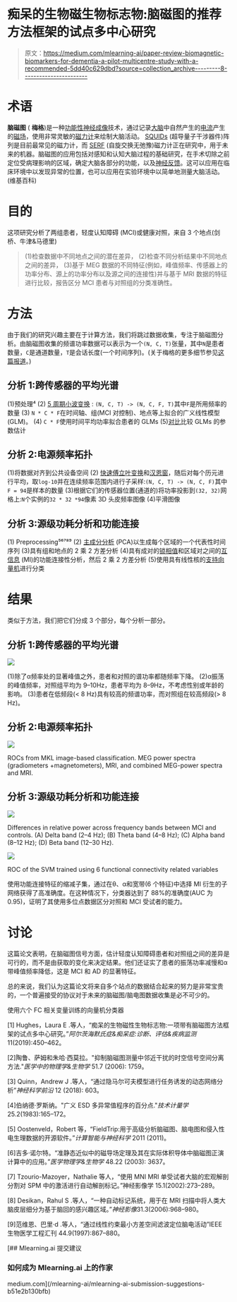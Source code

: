 # 痴呆的生物磁生物标志物:脑磁图的推荐方法框架的试点多中心研究

> 原文：<https://medium.com/mlearning-ai/paper-review-biomagnetic-biomarkers-for-dementia-a-pilot-multicentre-study-with-a-recommended-5dd40c629dbd?source=collection_archive---------8----------------------->

# 术语

**脑磁图** ( **梅格**)是一种[功能性神经成像](https://en.wikipedia.org/wiki/Functional_neuroimaging)技术，通过记录[大脑](https://en.wikipedia.org/wiki/Human_brain)中自然产生的[电流](https://en.wikipedia.org/wiki/Electric_current)产生的[磁场](https://en.wikipedia.org/wiki/Magnetic_field)，使用非常灵敏的[磁力计](https://en.wikipedia.org/wiki/Magnetometer)来绘制大脑活动。 [SQUIDs](https://en.wikipedia.org/wiki/SQUID) (超导量子干涉器件)阵列是目前最常见的磁力计，而 [SERF](https://en.wikipedia.org/wiki/SERF) (自旋交换无弛豫)磁力计正在研究中，用于未来的机器。脑磁图的应用包括对感知和认知大脑过程的基础研究，在手术切除之前定位受病理影响的区域，确定大脑各部分的功能，以及[神经反馈](https://en.wikipedia.org/wiki/Neurofeedback)。这可以应用在临床环境中以发现异常的位置，也可以应用在实验环境中以简单地测量大脑活动。(维基百科)

# 目的

这项研究分析了两组患者，轻度认知障碍 (MCI)或健康对照，来自 3 个地点(剑桥、牛津&马德里)

> (1)检查数据中不同地点之间的潜在差异，
> (2)检查不同分析结果中不同地点之间的差异，
> (3)基于 MEG 数据的不同特征(例如，峰值频率、传感器上的功率分布、源上的功率分布以及源之间的连接性)并与基于 MRI 数据的特征进行比较，报告区分 MCI 患者与对照组的分类准确性。

# 方法

由于我们的研究兴趣主要在于计算方法，我们将跳过数据收集，专注于脑磁图分析。由脑磁图收集的频谱功率数据可以表示为一个`(N, C, T)`张量，其中`N`是患者数量，`C`是通道数量，`T`是会话长度(一个时间序列)。(关于梅格的更多细节参见[这篇报道](/@humbdrag/understanding-meg-eeg-initial-exploration-with-python-mne-c5fb7f26c680)。)

## 分析 1:跨传感器的平均光谱

(1)预处理⁴
(2) [5 周期小波变换](https://en.wikipedia.org/wiki/Continuous_wavelet_transform) : `(N, C, T) -> (N, C, F, T)`其中`F`是所用频率的数量
(3) `N * C * F`在时间轴、组(MCI 对控制)、地点等上拟合的广义线性模型(GLM)。
(4) `C * F`使用时间平均功率拟合患者的 GLMs
(5)[对比](https://en.wikipedia.org/wiki/Contrast_(statistics))比较 GLMs 的参数估计

## 分析 2:电源频率拓扑

(1)将数据对齐到公共设备空间
(2) [快速傅立叶变换](https://en.wikipedia.org/wiki/Fast_Fourier_transform)和[汉恩窗](https://en.wikipedia.org/wiki/Hann_function)，随后对每个历元进行平均，取`log-10`并在连续频率范围内进行子采样:`(N, C, T) -> (N, C, F)`其中`F = 94`是样本的数量
(3)根据它们的传感器位置(通道的)将功率投影到`(32, 32)`网格上:`N`个实例的`32 * 32 *94`像素 3D 头皮频率图像
(4)平滑图像

## 分析 3:源级功耗分析和功能连接

(1) Preprocessing⁵⁶⁷⁸⁹
(2) [主成分分析](https://en.wikipedia.org/wiki/Principal_component_analysis) (PCA)以生成每个区域的一个代表性时间序列
(3)具有组和地点的 2 乘 2 方差分析
(4)具有成对的[锁相值](https://praneethnamburi.com/2011/08/10/plv/)和区域对之间的[互信息](https://en.wikipedia.org/wiki/Mutual_information) (MI)的功能连接性分析，然后 2 乘 2 方差分析
(5)使用具有线性核的[支持向量机](https://en.wikipedia.org/wiki/Support-vector_machine)进行分类

# 结果

类似于方法，我们把它们分成 3 个部分，每个分析一部分。

## 分析 1:跨传感器的平均光谱

![](img/1654a4dac08731eb6e56e97a5aa9e722.png)

(1)除了α频率处的显著峰值之外，患者和对照的谱功率都随频率下降。
(2)α振荡的峰值频率，对照组平均为 9–10Hz，患者平均为 8–9Hz，不考虑性别或年龄的影响。
(3)患者在低频段(< 8 Hz)具有较高的频谱功率，而对照组在较高频段(> 8 Hz)。

## 分析 2:电源频率拓扑

![](img/c70532248cd327b47506fdbf4c2f289c.png)

ROCs from MKL image-based classification. MEG power spectra (gradiometers +magnetometers), MRI, and combined MEG-power spectra and MRI.

## 分析 3:源级功耗分析和功能连接

![](img/faea2ec831305dbf5e165c3862caec85.png)

Differences in relative power across frequency bands between MCI and controls. (A) Delta band (2–4 Hz); (B) Theta band (4–8 Hz); (C) Alpha band (8–12 Hz); (D) Beta band (12–30 Hz).

![](img/90841e3ba83b47deabf60def8e3c4512.png)

ROC of the SVM trained using 6 functional connectivity related variables

使用功能连接特征的缩减子集，通过在θ、α和宽带(6 个特征)中选择 MI 衍生的子网络获得了高准确度。在这种情况下，分类器达到了 88%的准确度(AUC 为 0.95)，证明了其使用多位点数据区分对照和 MCI 受试者的能力。

# 讨论

这篇论文表明，在脑磁图信号方面，估计轻度认知障碍患者和对照组之间的差异是可行的，而不是由获取的变化来决定结果。他们还证实了患者的振荡功率减慢和α带峰值频率降低，这是 MCI 和 AD 的显著特征。

总的来说，我们认为这篇论文将来自多个站点的数据结合起来的努力是非常宝贵的，一个普遍接受的协议对于未来的脑磁图/脑电图数据收集是必不可少的。

使用六个 FC 相关变量训练的向量机分类器

[1] Hughes，Laura E .等人，“痴呆的生物磁性生物标志物:一项带有脑磁图方法框架的试点多中心研究。”*阿尔茨海默氏症&痴呆症:诊断、评估&疾病监测*11(2019):450–462。

[2]陶鲁、萨姆和朱哈·西莫拉。"抑制脑磁图测量中邻近干扰的时空信号空间分离方法."*医学中的物理学&生物学* 51.7 (2006): 1759。

[3] Quinn，Andrew J .等人，“通过隐马尔可夫模型进行任务诱发的动态网络分析”*神经科学前沿* 12 (2018): 603。

[4]伯纳德·罗斯纳。"广义 ESD 多异常值程序的百分点."*技术计量学*25.2(1983):165–172。

[5] Oostenveld，Robert 等，“FieldTrip:用于高级分析脑磁图、脑电图和侵入性电生理数据的开源软件。”*计算智能与神经科学* 2011 (2011)。

[6]吉多·诺尔特。“准静态近似中的磁导场定理及其在实际体积导体中脑磁图正演计算中的应用。”*医学物理学&生物学* 48.22 (2003): 3637。

[7] Tzourio-Mazoyer，Nathalie 等人，“使用 MNI MRI 单受试者大脑的宏观解剖分割对 SPM 中的激活进行自动解剖标记。”神经影像学 15.1(2002):273–289。

[8] Desikan，Rahul S .等人，“一种自动标记系统，用于在 MRI 扫描中将人类大脑皮层细分为基于脑回的感兴趣区域。”*神经影像*31.3(2006):968–980。

[9]范维恩、巴里·d .等人，“通过线性约束最小方差空间滤波定位脑电活动”IEEE 生物医学工程汇刊 44.9(1997):867–880。

[](/mlearning-ai/mlearning-ai-submission-suggestions-b51e2b130bfb) [## Mlearning.ai 提交建议

### 如何成为 Mlearning.ai 上的作家

medium.com](/mlearning-ai/mlearning-ai-submission-suggestions-b51e2b130bfb)